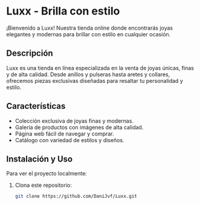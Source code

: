 # Luxx - Brilla con estilo

¡Bienvenido a Luxx! Nuestra tienda online donde encontrarás joyas elegantes y modernas para brillar con estilo en cualquier ocasión.

## Descripción

Luxx es una tienda en línea especializada en la venta de joyas únicas, finas y de alta calidad. Desde anillos y pulseras hasta aretes y collares, ofrecemos piezas exclusivas diseñadas para resaltar tu personalidad y estilo.

## Características

- Colección exclusiva de joyas finas y modernas.
- Galería de productos con imágenes de alta calidad.
- Página web fácil de navegar y comprar.
- Catálogo con variedad de estilos y diseños.

## Instalación y Uso

Para ver el proyecto localmente:

1. Clona este repositorio:
   ```bash
   git clone https://github.com/DaniJvf/Luxx.git
